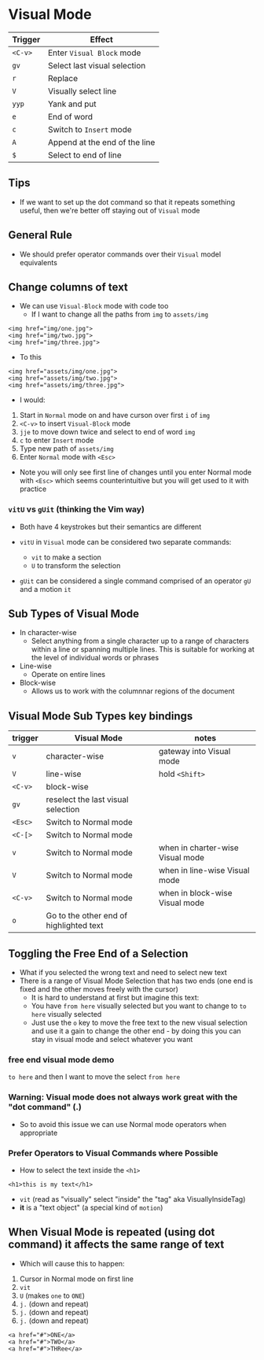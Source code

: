 # Visual Mode

| Trigger | Effect                        |
|---------|-------------------------------|
| `<C-v>` | Enter `Visual Block` mode     |
| `gv`    | Select last visual selection  |
| `r`     | Replace                       |
| `V`     | Visually select line          |
| `yyp`   | Yank and put                  |
| `e`     | End of word                   |
| `c`     | Switch to `Insert` mode       |
| `A`     | Append at the end of the line |
| `$`     | Select to end of line         |

## Tips
* If we want to set up the dot command so that it repeats something useful, then we're better off staying out of `Visual` mode

## General Rule
* We should prefer operator commands over their `Visual` model equivalents

## Change columns of text
* We can use `Visual-Block` mode with code too
  - If I want to change all the paths from `img` to `assets/img`
  
```
<img href="img/one.jpg">
<img href="img/two.jpg">
<img href="img/three.jpg">
```

* To this

```
<img href="assets/img/one.jpg">
<img href="assets/img/two.jpg">
<img href="assets/img/three.jpg">
```
* I would:

1. Start in `Normal` mode on and have curson over first `i` of `img`
2. `<C-v>` to insert `Visual-Block` mode
3. `jje` to move down twice and select to end of word `img`
4. `c` to enter `Insert` mode
5. Type new path of `assets/img`
6. Enter `Normal` mode with `<Esc>`

* Note you will only see first line of changes until you enter Normal mode with `<Esc>` which seems counterintuitive but you will get used to it with practice

### `vitU` vs `gUit` (thinking the Vim way)
* Both have 4 keystrokes but their semantics are different

* `vitU` in `Visual` mode can be considered two separate commands:
  - `vit` to make a section
  - `U` to transform the selection
* `gUit` can be considered a single command comprised of an operator `gU` and a motion `it`

## Sub Types of Visual Mode
* In character-wise
  * Select anything from a single character up to a range of characters within a line or spanning multiple lines. This is suitable for working at the level of individual words or phrases
* Line-wise
  * Operate on entire lines
* Block-wise
  * Allows us to work with the columnnar regions of the document

## Visual Mode Sub Types key bindings
| trigger | Visual Mode                             | notes                            |
|---------|-----------------------------------------|----------------------------------|
| `v`     | character-wise                          | gateway into Visual mode         |
| `V`     | line-wise                               | hold `<Shift>`                   |
| `<C-v>` | block-wise                              |                                  |
| `gv`    | reselect the last visual selection      |                                  |
| `<Esc>` | Switch to Normal mode                   |                                  |
| `<C-[>` | Switch to Normal mode                   |                                  |
| `v`     | Switch to Normal mode                   | when in charter-wise Visual mode |
| `V`     | Switch to Normal mode                   | when in line-wise Visual mode    |
| `<C-v>` | Switch to Normal mode                   | when in block-wise Visual mode   |
| `o`     | Go to the other end of highlighted text |                                  |

## Toggling the Free End of a Selection
* What if you selected the wrong text and need to select new text
* There is a range of Visual Mode Selection that has two ends (one end is fixed and the other moves freely with the cursor)
  *  It is hard to understand at first but imagine this text:
    * You have `from here` visually selected but you want to change to `to here` visually selected
    * Just use the `o` key to move the free text to the new visual selection and use it a gain to change the other end - by doing this you can stay in visual mode and select whatever you want

### free end visual mode demo
`to here` and then I want to move the select `from here`

### Warning: Visual mode does not always work great with the "dot command" (.)
* So to avoid this issue we can use Normal mode operators when appropriate

### Prefer Operators to Visual Commands where Possible
* How to select the text inside the `<h1>`

```
<h1>this is my text</h1>
```

* `vit` (read as "visually" select "inside" the "tag" aka VisuallyInsideTag)
* **it** is a "text object" (a special kind of `motion`) 
  
## When Visual Mode is repeated (using dot command) it affects the same range of text
* Which will cause this to happen:

1. Cursor in Normal mode on first line
2. `vit`
3. `U` (makes `one` to `ONE`)
4. `j.` (down and repeat)
5. `j.` (down and repeat)
6. `j.` (down and repeat)

```
<a href="#">ONE</a>
<a href="#">TWO</a>
<a href="#">THRee</a>
```

